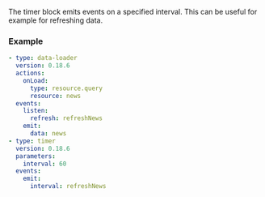 The timer block emits events on a specified interval. This can be useful for example for refreshing
data.

### Example

```yaml
- type: data-loader
  version: 0.18.6
  actions:
    onLoad:
      type: resource.query
      resource: news
  events:
    listen:
      refresh: refreshNews
    emit:
      data: news
- type: timer
  version: 0.18.6
  parameters:
    interval: 60
  events:
    emit:
      interval: refreshNews
```
